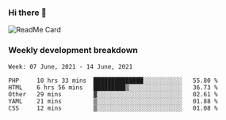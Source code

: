 ### Hi there 👋

<!--
**itzcy/itzcy** is a ✨ _special_ ✨ repository because its `README.md` (this file) appears on your GitHub profile.

Here are some ideas to get you started:

- 🔭 I’m currently working on ...
- 🌱 I’m currently learning ...
- 👯 I’m looking to collaborate on ...
- 🤔 I’m looking for help with ...
- 💬 Ask me about ...
- 📫 How to reach me: ...
- 😄 Pronouns: ...
- ⚡ Fun fact: ...
-->
![ReadMe Card](https://github-readme-stats.vercel.app/api?username=itzcy&show_icons=true&title_color=2d3198&icon_color=797cb8&text_color=24292e&bg_color=f6f8fa)

### Weekly development breakdown
<!--START_SECTION:waka-->
```text
Week: 07 June, 2021 - 14 June, 2021

PHP     10 hrs 33 mins  ██████████████░░░░░░░░░░░   55.80 % 
HTML    6 hrs 56 mins   █████████▒░░░░░░░░░░░░░░░   36.73 % 
Other   29 mins         ▓░░░░░░░░░░░░░░░░░░░░░░░░   02.61 % 
YAML    21 mins         ▒░░░░░░░░░░░░░░░░░░░░░░░░   01.88 % 
CSS     12 mins         ▒░░░░░░░░░░░░░░░░░░░░░░░░   01.08 % 
```
<!--END_SECTION:waka-->
